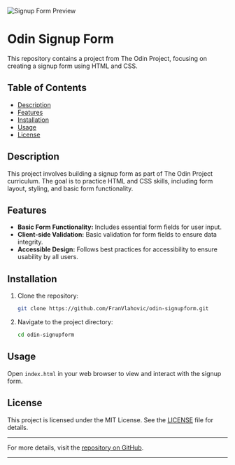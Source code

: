![Signup Form Preview](https://pasteboard.co/f7h3AVvWZxY3.png)

# Odin Signup Form

This repository contains a project from The Odin Project, focusing on creating a signup form using HTML and CSS.

## Table of Contents
- [Description](#description)
- [Features](#features)
- [Installation](#installation)
- [Usage](#usage)
- [License](#license)

## Description
This project involves building a signup form as part of The Odin Project curriculum. The goal is to practice HTML and CSS skills, including form layout, styling, and basic form functionality.

## Features
- **Basic Form Functionality:** Includes essential form fields for user input.
- **Client-side Validation:** Basic validation for form fields to ensure data integrity.
- **Accessible Design:** Follows best practices for accessibility to ensure usability by all users.

## Installation
1. Clone the repository:
    ```bash
    git clone https://github.com/FranVlahovic/odin-signupform.git
    ```
2. Navigate to the project directory:
    ```bash
    cd odin-signupform
    ```

## Usage
Open `index.html` in your web browser to view and interact with the signup form.

## License
This project is licensed under the MIT License. See the [LICENSE](LICENSE) file for details.

---

For more details, visit the [repository on GitHub](https://github.com/FranVlahovic/odin-signupform).

---